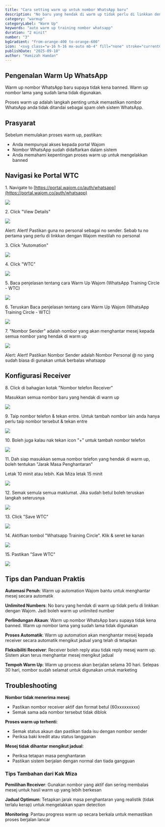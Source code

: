```yaml
---
title: "Cara setting warm up untuk nombor WhatsApp baru"
description: "No baru yang hendak di warm up tidak perlu di linkkan dengan Wajom. Jadi boleh warm up unlimited number"
category: "warmup"
categoryLabel: "Warm Up"
keywords: "auto warm up training nombor whatsapp"
duration: "2 minit"
number: "3"
bgGradient: "from-orange-400 to-orange-600"
icon: '<svg class="w-16 h-16 mx-auto mb-4" fill="none" stroke="currentColor" viewBox="0 0 24 24"><path stroke-linecap="round" stroke-linejoin="round" stroke-width="2" d="M9 19v-6a2 2 0 00-2-2H5a2 2 0 00-2 2v6a2 2 0 002 2h2a2 2 0 002-2zm0 0V9a2 2 0 012-2h2a2 2 0 012 2v10m-6 0a2 2 0 002 2h2a2 2 0 002-2m0 0V5a2 2 0 012-2h2a2 2 0 012 2v14a2 2 0 01-2 2h-2a2 2 0 01-2-2z"></path></svg>'
publishDate: "2025-09-10"
author: "Hamizah Hamdan"
---
```


## Pengenalan Warm Up WhatsApp

Warm up nombor WhatsApp baru supaya tidak kena banned. Warm up nombor lama yang sudah lama tidak digunakan.

Proses warm up adalah langkah penting untuk memastikan nombor WhatsApp anda tidak ditandai sebagai spam oleh sistem WhatsApp.

## Prasyarat

Sebelum memulakan proses warm up, pastikan:
- Anda mempunyai akses kepada portal Wajom
- Nombor WhatsApp sudah didaftarkan dalam sistem
- Anda memahami kepentingan proses warm up untuk mengelakkan banned

## Navigasi ke Portal WTC

1\. Navigate to [https://portal.wajom.co/auth/whatsapp](https://portal.wajom.co/auth/whatsapp)

![](https://ajeuwbhvhr.cloudimg.io/https://colony-recorder.s3.amazonaws.com/files/2025-09-08/512f3380-756b-44f4-8b62-72a8da4c48a9/ascreenshot.jpeg?tl_px=0,95&br_px=1352,851&force_format=jpeg&q=100&width=1120.0)

2\. Click "View Details"

![](https://ajeuwbhvhr.cloudimg.io/https://colony-recorder.s3.amazonaws.com/files/2025-09-08/9aa87fcf-68b9-46c4-8e9b-07e3dec854be/user_cropped_screenshot.webp?tl_px=0,0&br_px=1352,947&force_format=jpeg&q=100&width=1120.0&wat=1&wat_opacity=1&wat_gravity=northwest&wat_url=https://colony-recorder.s3.amazonaws.com/images/watermarks/FB923C_standard.png&wat_pad=277,639)

Alert: Alert! Pastikan guna no personal sebagai no sender. Sebab tu no pertama yang perlu di linkkan dengan Wajom mestilah no personal

3\. Click "Automation"

![](https://ajeuwbhvhr.cloudimg.io/https://colony-recorder.s3.amazonaws.com/files/2025-09-08/8718901e-1139-455a-b893-6d0458063a10/ascreenshot.jpeg?tl_px=0,0&br_px=1351,755&force_format=jpeg&q=100&width=1120.0&wat=1&wat_opacity=1&wat_gravity=northwest&wat_url=https://colony-recorder.s3.amazonaws.com/images/watermarks/FB923C_standard.png&wat_pad=495,2)

4\. Click "WTC"

![](https://ajeuwbhvhr.cloudimg.io/https://colony-recorder.s3.amazonaws.com/files/2025-09-08/3660a577-8744-4c44-81df-ee545d72beb9/ascreenshot.jpeg?tl_px=0,0&br_px=1351,755&force_format=jpeg&q=100&width=1120.0&wat=1&wat_opacity=1&wat_gravity=northwest&wat_url=https://colony-recorder.s3.amazonaws.com/images/watermarks/FB923C_standard.png&wat_pad=478,101)


5\. Baca penjelasan tentang cara Warm Up Wajom (WhatsApp Training Circle - WTC)

![](https://ajeuwbhvhr.cloudimg.io/https://colony-recorder.s3.amazonaws.com/files/2025-09-08/8fe64ec4-2a8f-4536-83fe-910c089c7a2d/user_cropped_screenshot.webp?tl_px=0,95&br_px=1352,851&force_format=jpeg&q=100&width=1120.0)


6\. Teruskan Baca penjelasan tentang cara Warm Up Wajom (WhatsApp Training Circle - WTC)

![](https://ajeuwbhvhr.cloudimg.io/https://colony-recorder.s3.amazonaws.com/files/2025-09-08/4cfb7e53-d469-4e92-9428-5c97722c1ba0/user_cropped_screenshot.webp?tl_px=0,95&br_px=1352,851&force_format=jpeg&q=100&width=1120.0)


7\. "Nombor Sender" adalah nombor yang akan menghantar mesej kepada semua nombor yang hendak di warm up

![](https://ajeuwbhvhr.cloudimg.io/https://colony-recorder.s3.amazonaws.com/files/2025-09-08/96e95fae-3591-48e5-ba7d-04fc635aac56/ascreenshot.jpeg?tl_px=0,191&br_px=1351,947&force_format=jpeg&q=100&width=1120.0&wat=1&wat_opacity=1&wat_gravity=northwest&wat_url=https://colony-recorder.s3.amazonaws.com/images/watermarks/FB923C_standard.png&wat_pad=110,372)


Alert: Alert! Pastikan Nombor Sender adalah Nombor Personal @ no yang sudah biasa di gunakan untuk berbalas whatsapp

## Konfigurasi Receiver

8\. Click di bahagian kotak "Nombor telefon Receiver"

Masukkan semua nombor baru yang hendak di warm up

![](https://ajeuwbhvhr.cloudimg.io/https://colony-recorder.s3.amazonaws.com/files/2025-09-08/1f31fba8-f7f9-405f-8042-76f1953122bd/ascreenshot.jpeg?tl_px=0,191&br_px=1351,947&force_format=jpeg&q=100&width=1120.0&wat=1&wat_opacity=1&wat_gravity=northwest&wat_url=https://colony-recorder.s3.amazonaws.com/images/watermarks/FB923C_standard.png&wat_pad=96,290)


9\. Taip nombor telefon & tekan entre. Untuk tambah nombor lain anda hanya perlu taip nombor tersebut & tekan entre

![](https://ajeuwbhvhr.cloudimg.io/https://colony-recorder.s3.amazonaws.com/files/2025-09-08/d0043ede-ccb0-41a7-b784-62ae2079b697/ascreenshot.jpeg?tl_px=0,191&br_px=1351,947&force_format=jpeg&q=100&width=1120.0)


10\. Boleh juga kalau nak tekan icon "+" untuk tambah nombor telefon

![](https://ajeuwbhvhr.cloudimg.io/https://colony-recorder.s3.amazonaws.com/files/2025-09-08/aefa8463-d0cb-4301-b0b3-ff050de5e38e/ascreenshot.jpeg?tl_px=0,191&br_px=1352,947&force_format=jpeg&q=100&width=1120.0&wat=1&wat_opacity=1&wat_gravity=northwest&wat_url=https://colony-recorder.s3.amazonaws.com/images/watermarks/FB923C_standard.png&wat_pad=987,298)


11\. Dah siap masukkan semua nombor telefon yang hendak di warm up, boleh tentukan "Jarak Masa Penghantaran"

Letak 10 minit atau lebih. Kak Miza letak 15 minit

![](https://ajeuwbhvhr.cloudimg.io/https://colony-recorder.s3.amazonaws.com/files/2025-09-08/a6f3489d-da99-4eea-97bb-d4b19efd032b/ascreenshot.jpeg?tl_px=0,191&br_px=1351,947&force_format=jpeg&q=100&width=1120.0&wat=1&wat_opacity=1&wat_gravity=northwest&wat_url=https://colony-recorder.s3.amazonaws.com/images/watermarks/FB923C_standard.png&wat_pad=71,479)


12\. Semak semula semua maklumat. Jika sudah betul boleh teruskan langkah seterusnya

![](https://ajeuwbhvhr.cloudimg.io/https://colony-recorder.s3.amazonaws.com/files/2025-09-08/4d69ca4a-6ace-4443-89c2-c4c87fa2d924/ascreenshot.jpeg?tl_px=0,191&br_px=1351,947&force_format=jpeg&q=100&width=1120.0)


13\. Click "Save WTC"

![](https://ajeuwbhvhr.cloudimg.io/https://colony-recorder.s3.amazonaws.com/files/2025-09-08/5fe17d97-d5fa-4486-969a-8af3271835e1/ascreenshot.jpeg?tl_px=0,191&br_px=1351,947&force_format=jpeg&q=100&width=1120.0&wat=1&wat_opacity=1&wat_gravity=northwest&wat_url=https://colony-recorder.s3.amazonaws.com/images/watermarks/FB923C_standard.png&wat_pad=74,538)


14\. Aktifkan tombol "Whatsapp Training Circle". Klik & seret ke kanan

![](https://ajeuwbhvhr.cloudimg.io/https://colony-recorder.s3.amazonaws.com/files/2025-09-08/5fc682cf-afe5-4dd9-8a58-60726199c52f/ascreenshot.jpeg?tl_px=0,72&br_px=1352,827&force_format=jpeg&q=100&width=1120.0&wat=1&wat_opacity=1&wat_gravity=northwest&wat_url=https://colony-recorder.s3.amazonaws.com/images/watermarks/FB923C_standard.png&wat_pad=990,277)


15\. Pastikan "Save WTC"

![](https://ajeuwbhvhr.cloudimg.io/https://colony-recorder.s3.amazonaws.com/files/2025-09-08/c4db03cb-ee77-4438-b85e-bbac0df635f7/ascreenshot.jpeg?tl_px=0,191&br_px=1351,947&force_format=jpeg&q=100&width=1120.0&wat=1&wat_opacity=1&wat_gravity=northwest&wat_url=https://colony-recorder.s3.amazonaws.com/images/watermarks/FB923C_standard.png&wat_pad=83,546)

## Tips dan Panduan Praktis

**Automasi Penuh**: Warm up automation Wajom bantu untuk menghantar mesej secara automatik

**Unlimited Numbers**: No baru yang hendak di warm up tidak perlu di linkkan dengan Wajom. Jadi boleh warm up unlimited number

**Perlindungan Akaun**: Warm up nombor WhatsApp baru supaya tidak kena banned. Warm up nombor lama yang sudah lama tidak digunakan

**Proses Automatik**: Warm up automation akan menghantar mesej kepada receiver secara automatik mengikut jadual yang telah di tetapkan

**Fleksibiliti Receiver**: Receiver boleh reply atau tidak reply mesej warm up. Sistem akan terus menghantar mesej mengikut jadual

**Tempoh Warm Up**: Warm up process akan berjalan selama 30 hari. Selepas 30 hari, nombor sudah selamat untuk digunakan untuk marketing

## Troubleshooting

**Nombor tidak menerima mesej**: 
- Pastikan nombor receiver aktif dan format betul (60xxxxxxxxx)
- Semak sama ada nombor tersebut tidak diblok

**Proses warm up terhenti**: 
- Semak status akaun dan pastikan tiada isu dengan nombor sender
- Periksa baki kredit atau status langganan

**Mesej tidak dihantar mengikut jadual**: 
- Periksa tetapan masa penghantaran
- Pastikan sistem berjalan dengan normal dan tiada gangguan

### Tips Tambahan dari Kak Miza

**Pemilihan Receiver**: Gunakan nombor yang aktif dan sering membalas mesej untuk hasil warm up yang lebih berkesan

**Jadual Optimum**: Tetapkan jarak masa penghantaran yang realistik (tidak terlalu kerap) untuk mengelakkan spam detection

**Monitoring**: Pantau progress warm up secara berkala untuk memastikan proses berjalan lancar
